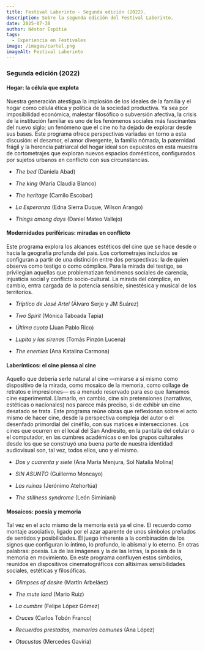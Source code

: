 ```yaml
---
title: Festival Laberinto - Segunda edición (2022).
description: Sobre la segunda edición del Festival Laberinto.
date: 2025-07-30
author: Néstor Espitia
tags: 
  - Experiencia en Festivales
image: /images/cartel.png
imageAlt: Festival Laberinto
---
```


### **Segunda edición (2022)**

#### **Hogar: la célula que explota**

Nuestra generación atestigua la implosión de los ideales de la familia y el hogar como célula ética y política de la sociedad productiva. Ya sea por imposibilidad económica, malestar filosófico o subversión afectiva, la crisis de la institución familiar es uno de los fenómenos sociales más fascinantes del nuevo siglo; un fenómeno que el cine no ha dejado de explorar desde sus bases. Este programa ofrece perspectivas variadas en torno a esta discusión: el desamor, el amor divergente, la familia nómada, la paternidad frágil y la herencia patriarcal del hogar ideal son expuestos en esta muestra de cortometrajes que exploran nuevos espacios domésticos, configurados por sujetos urbanos en conflicto con sus circunstancias.

* *The bed* (Daniela Abad)

* *The king* (María Claudia Blanco)

* *The heritage* (Camilo Escobar)

* *La Esperanza* (Edna Sierra Duque, Wilson Arango)

* *Things among days* (Daniel Mateo Vallejo)

#### **Modernidades periféricas: miradas en conflicto**

Este programa explora los alcances estéticos del cine que se hace desde o hacia la geografía profunda del país. Los cortometrajes incluidos se configuran a partir de una distinción entre dos perspectivas: la de quien observa como testigo o como cómplice. Para la mirada del testigo, se privilegian aquellas que problematizan fenómenos sociales de carencia, injusticia social y conflicto socio-cultural. La mirada del cómplice, en cambio, entra cargada de la potencia sensible, sinestésica y musical de los territorios.

* *Tríptico de José Artel* (Álvaro Serje y JM Suárez)

* *Two Spirit* (Mónica Taboada Tapia)

* *Última cuota* (Juan Pablo Rico)

* *Lupita y las sirenas* (Tomás Pinzón Lucena)

* *The enemies* (Ana Katalina Carmona)

#### **Laberínticos: el cine piensa al cine**

Aquello que debería serle natural al cine —mirarse a sí mismo como dispositivo de la mirada, como mosaico de la memoria, como collage de retratos e impresiones— es a menudo reservado para eso que llamamos cine experimental. Llamarlo, en cambio, cine sin pretensiones (narrativas, estéticas o nacionales) nos parece más preciso, si de exhibir un cine desatado se trata. Este programa reúne obras que reflexionan sobre el acto mismo de hacer cine, desde la perspectiva compleja del autor o el desenfado primordial del cinéfilo, con sus matices e intersecciones. Los cines que ocurren en el local del San Andresito, en la pantalla del celular o el computador, en las cumbres académicas o en los grupos culturales desde los que se construyó una buena parte de nuestra identidad audiovisual son, tal vez, todos ellos, uno y el mismo.

* *Dos y cuarenta y siete* (Ana María Menjura, Sol Natalia Molina)

* *SIN ASUNTO* (Guillermo Moncayo)

* *Las ruinas* (Jerónimo Atehortúa)

* *The stillness syndrome* (León Siminiani)

#### **Mosaicos: poesía y memoria**

Tal vez en el acto mismo de la memoria está ya el cine. El recuerdo como montaje asociativo, ligado por el azar aparente de unos símbolos preñados de sentidos y posibilidades. El juego inherente a la combinación de los signos que configuran lo íntimo, lo profundo, lo abismal y lo eterno. En otras palabras: poesía. La de las imágenes y la de las letras, la poesía de la memoria en movimiento. En este programa confluyen estos símbolos, reunidos en dispositivos cinematográficos con altísimas sensibilidades sociales, estéticas y filosóficas.

* *Glimpses of desire* (Martín Arbeláez)

* *The mute land* (Mario Ruiz)

* *La cumbre* (Felipe López Gómez)

* *Cruces* (Carlos Tobón Franco)

* *Recuerdos prestados, memorias comunes* (Ana López)

* *Otacustas* (Mercedes Gaviria)
